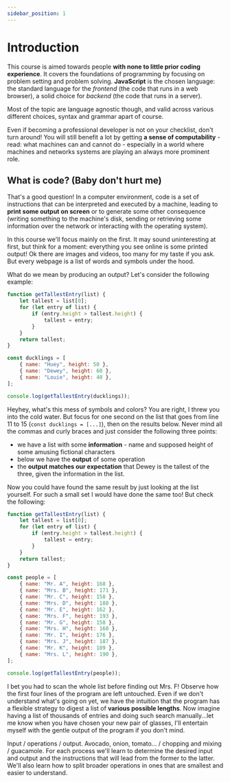 ```yaml
---
sidebar_position: 1
---
```


# Introduction

This course is aimed towards people **with none to little prior coding experience**. It covers the foundations of programming by focusing on problem setting and problem solving. **JavaScript** is the chosen language: the standard language for the _frontend_ (the code that runs in a web browser), a solid choice for _backend_ (the code that runs in a server).

Most of the topic are language agnostic though, and valid across various different choices, syntax and grammar apart of course.

Even if becoming a professional developer is not on your checklist, don't turn around! You will still benefit a lot by getting **a sense of computability** - read: what machines can and cannot do - especially in a world where machines and networks systems are playing an always more prominent role.

## What is code? (Baby don't hurt me)

That's a good question! In a computer environment, code is a set of instructions that can be interpreted and executed by a machine, leading to **print some output on screen** or to generate some other consequence (writing something to the machine's disk, sending or retrieving some information over the network or interacting with the operating system).

In this course we'll focus mainly on the first. It may sound uninteresting at first, but think for a moment: everything you see online is some printed output! Ok there are images and videos, too many for my taste if you ask. But every webpage is a list of words and symbols under the hood.

What do we mean by producing an output? Let's consider the following example:

```js live showConsole showLines
function getTallestEntry(list) {
    let tallest = list[0];
    for (let entry of list) {
        if (entry.height > tallest.height) {
            tallest = entry;
        }
    }
    return tallest;
}

const ducklings = [
    { name: "Huey", height: 50 },
    { name: "Dewey", height: 60 },
    { name: "Louie", height: 40 },
];

console.log(getTallestEntry(ducklings));
```

Heyhey, what's this mess of symbols and colors? You are right, I threw you into the cold water. But focus for one second on the list that goes from line 11 to 15 (`const ducklings = [...]`), then on the results below. Never mind all the commas and curly braces and just consider the following three points:

-   we have a list with some **information** - name and supposed height of some amusing fictional characters
-   below we have the **output** of some operation
-   the **output matches our expectation** that Dewey is the tallest of the three, given the information in the list.

Now you could have found the same result by just looking at the list yourself. For such a small set I would have done the same too! But check the following:

```js live showConsole showLines
function getTallestEntry(list) {
    let tallest = list[0];
    for (let entry of list) {
        if (entry.height > tallest.height) {
            tallest = entry;
        }
    }
    return tallest;
}

const people = [
    { name: "Mr. A", height: 168 },
    { name: "Mrs. B", height: 171 },
    { name: "Mr. C", height: 158 },
    { name: "Mrs. D", height: 188 },
    { name: "Mr. E", height: 162 },
    { name: "Mrs. F", height: 193 },
    { name: "Mr. G", height: 158 },
    { name: "Mrs. H", height: 160 },
    { name: "Mr. I", height: 176 },
    { name: "Mrs. J", height: 187 },
    { name: "Mr. K", height: 189 },
    { name: "Mrs. L", height: 190 },
];

console.log(getTallestEntry(people));
```

I bet you had to scan the whole list before finding out Mrs. F! Observe how the first four lines of the program are left untouched. Even if we don't understand what's going on yet, we have the intuition that the program has a flexible strategy to digest a list of **various possible lengths**. Now imagine having a list of thousands of entries and doing such search manually...let me know when you have chosen your new pair of glasses, I'll entertain myself with the gentle output of the program if you don't mind.

Input / operations / output. Avocado, onion, tomato... / chopping and mixing / guacamole. For each process we'll learn to determine the desired input and output and the instructions that will lead from the former to the latter. We'll also learn how to split broader operations in ones that are smallest and easier to understand.
